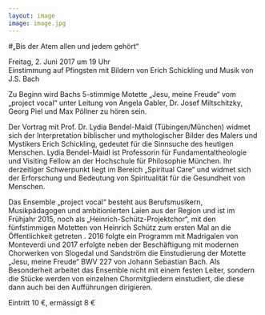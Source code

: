 ```yaml
---
layout: image
image: image.jpg
---
```


\#„Bis der Atem allen und jedem gehört“ 

Freitag, 2. Juni 2017 um 19 Uhr  
Einstimmung auf Pfingsten 
mit Bildern von Erich Schickling und Musik von J.S. Bach 

Zu Beginn wird Bachs 5-stimmige Motette „Jesu, meine Freude“ vom „project vocal“ unter Leitung von Angela Gabler, Dr. Josef Miltschitzky, Georg Piel und Max Pöllner zu hören sein.

Der Vortrag mit Prof. Dr. Lydia Bendel-Maidl (Tübingen/München) widmet sich der Interpretation biblischer und mythologischer Bilder des Malers und Mystikers Erich Schickling, gedeutet für die Sinnsuche des heutigen Menschen. Lydia Bendel-Maidl ist Professorin für Fundamentaltheologie und Visiting Fellow an der Hochschule für Philosophie München. Ihr derzeitiger Schwerpunkt liegt im Bereich „Spiritual Care“ und widmet sich der Erforschung und Bedeutung von Spiritualität für die Gesundheit von Menschen.

Das Ensemble „project vocal“ besteht  aus Berufsmusikern, Musikpädagogen und ambitionierten Laien aus der  Region und ist im Frühjahr 2015, noch als „Heinrich-Schütz-Projektchor“,  mit den fünfstimmigen Motetten von Heinrich Schütz zum ersten Mal an die Öffentlichkeit getreten . 2016 folgte ein Programm mit Madrigalen von Monteverdi und 2017 erfolgte neben der Beschäftigung mit modernen Chorwerken von Slogedal und Sandström die Einstudierung der Motette „Jesu, meine Freude“ BWV 227 von Johann Sebastian Bach. Als Besonderheit arbeitet das Ensemble nicht mit einem festen Leiter, sondern die Stücke werden von einzelnen Chormitgliedern einstudiert, die diese dann auch bei den Aufführungen dirigieren.

Eintritt 10 €, ermässigt 8 €
